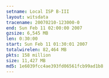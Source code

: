 ```yaml
---
setname: Local ISP B-III
layout: witsdata
tracename: 20070210-123000-0
end: Sun Feb 11 02:00:00 2007
gzsize: 6,545 MB
len: 0:30:00
start: Sun Feb 11 01:30:01 2007
totalwirelen: 82,464 MB
pkts: 158 million
size: 11,427 MB
md5: 1e6039fcc4ae393fd06561fcb99ad1b8
---
```

